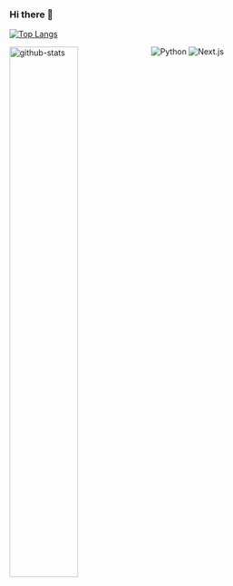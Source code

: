 ### Hi there 👋

[![Top Langs](https://github-readme-stats.vercel.app/api/top-langs/?username=KranePch&layout=compact&exclude_repo=sparkbeyond-ds-challenge&bg_color=000000&title_color=ffffff&text_color=ffffff)](https://github.com/KranePch/github-readme-stats)
<br>

<img alt="github-stats" align="left" width="49%" src="https://github-readme-stats.vercel.app/api/top-langs/?username=KranePch&layout=compact&exclude_repo=sparkbeyond-ds-challenge&bg_color=000000&title_color=ffffff&text_color=ffffff)](https://github.com/KranePch/github-readme-stats"/>

![Python](https://img.shields.io/badge/Python-3776AB?style=flat&logo=python&logoColor=white)
<span>
![Next.js](https://img.shields.io/badge/Next.js-000000?style=flat&logo=next.js&logoColor=white)
</span>
